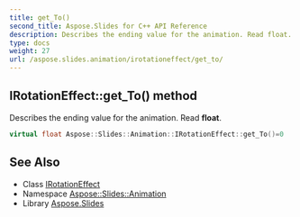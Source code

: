 ```yaml
---
title: get_To()
second_title: Aspose.Slides for C++ API Reference
description: Describes the ending value for the animation. Read float.
type: docs
weight: 27
url: /aspose.slides.animation/irotationeffect/get_to/
---
```

## IRotationEffect::get_To() method


Describes the ending value for the animation. Read **float**.

```cpp
virtual float Aspose::Slides::Animation::IRotationEffect::get_To()=0
```

## See Also

* Class [IRotationEffect](../)
* Namespace [Aspose::Slides::Animation](../../)
* Library [Aspose.Slides](../../../)